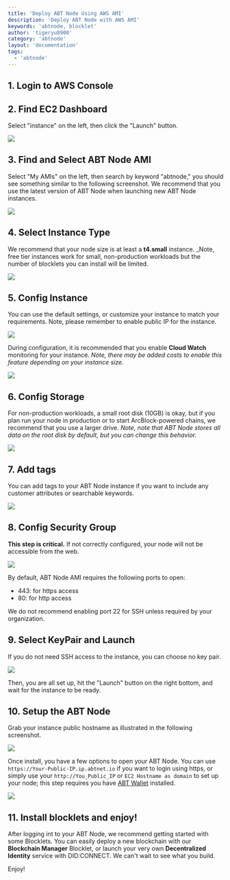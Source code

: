 ```yaml
---
title: 'Deploy ABT Node Using AWS AMI'
description: 'Deploy ABT Node with AWS AMI'
keywords: 'abtnode, blocklet'
author: 'tigeryu8900'
category: 'abtnode'
layout: 'documentation'
tags:
  - 'abtnode'
---
```


## 1. Login to AWS Console

## 2. Find EC2 Dashboard

Select "instance" on the left, then click the "Launch" button.

![](./images/1-launch.png)

## 3. Find and Select ABT Node AMI

Select "My AMIs" on the left, then search by keyword "abtnode," you should see something similar to the following screenshot. We recommend that you use the latest version of ABT Node when launching new ABT Node instances.

![](./images/2-select-ami.png)

## 4. Select Instance Type

We recommend that your node size is at least a **t4.small** instance. _Note, free tier instances work for small, non-production workloads but the number of blocklets you can install will be limited. 

![](./images/3-instance-type.png)

## 5. Config Instance

You can use the default settings, or customize your instance to match your requirements. Note, please remember to enable public IP for the instance.  

![](./images/5-configure.png)

During configuration, it is recommended that you enable **Cloud Watch** monitoring for your instance. _Note, there may be added costs to enable this feature depending on your instance size._

![](./images/cloudwatch.png)

## 6. Config Storage

For non-production workloads, a small root disk (10GB) is okay, but if you plan run your node in production or to start ArcBlock-powered chains,
we recommend that you use a larger drive. _Note, note that ABT Node stores all data on the root disk by default, but you can change this
behavior._

![](./images/6-storage.png)

## 7. Add tags

You can add tags to your ABT Node instance if you want to include any customer attributes or searchable keywords.

![](./images/7-tags.png)

## 8. Config Security Group

**This step is critical.** If not correctly configured, your node will not be accessible from the web.

![](./images/8-security-group.png)

By default, ABT Node AMI requires the following ports to open:

- 443: for https access
- 80: for http access

We do not recommend enabling port 22 for SSH unless required by your organization. 

## 9. Select KeyPair and Launch

If you do not need SSH access to the instance, you can choose no key pair.

![](./images/9-keypair.png)

Then, you are all set up, hit the "Launch" button on the right bottom, and wait for the instance to be ready.

## 10. Setup the ABT Node

Grab your instance public hostname as illustrated in the following screenshot.

![](./images/11-public-hostname.png)

Once install, you have a few options to open your ABT Node. You can use `https://Your-Public-IP.ip.abtnet.io` if you want to login using https, or simply use your `http://You_Public_IP` or `EC2 Hostname as domain` to set up your node; this step requires you have [ABT Wallet](
https://abtwallet.io) installed.

![](./images/12-setup-abtnode.png)

## 11. Install blocklets and enjoy!

After logging int to your ABT Node, we recommend getting started with some Blocklets. You can easily deploy a new blockchain with our **Blockchain Manager** Blocklet, or launch your very own **Decentralized Identity** service with DID:CONNECT.  We can't wait to see what you build. 

Enjoy!
